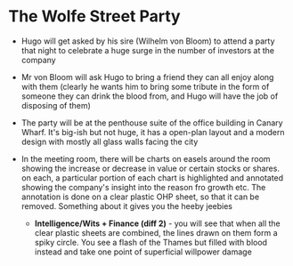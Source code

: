 # The Wolfe Street Party

* Hugo will get asked by his sire (Wilhelm von Bloom) to attend a party that night to celebrate a huge surge in the number of investors at the company
* Mr von Bloom will ask Hugo to bring a friend they can all enjoy along with them (clearly he wants him to bring some tribute in the form of someone they can drink the blood from, and Hugo will have the job of disposing of them)

* The party will be at the penthouse suite of the office building in Canary Wharf. It's big-ish but not huge, it has a open-plan layout and a modern design with mostly all glass walls facing the city

* In the meeting room, there will be charts on easels around the room showing the increase or decrease in value or certain stocks or shares. on each, a particular portion of each chart is highlighted and annotated showing the company's insight into the reason fro growth etc. The annotation is done on a clear plastic OHP sheet, so that it can be removed. Something about it gives you the heeby jeebies
  * **Intelligence/Wits + Finance (diff 2)** - you will see that when all the clear plastic sheets are combined, the lines drawn on them form a spiky circle. You see a flash of the Thames but filled with blood instead and take one point of superficial willpower damage


